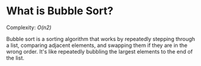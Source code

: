 # What is Bubble Sort?

Complexity: *O(n2)*

Bubble sort is a sorting algorithm that works by repeatedly stepping through a list, comparing adjacent elements, and swapping them if they are in the wrong order. It's like repeatedly bubbling the largest elements to the end of the list.
